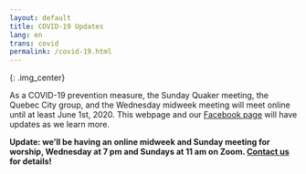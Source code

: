 ```yaml
---
layout: default
title: COVID-19 Updates
lang: en
trans: covid
permalink: /covid-19.html
---
```

<i class="fas fa-head-side-mask fa-6x color-1-light-text fa-flip-horizontal"></i>{: .img_center}

As a COVID-19 prevention measure, the Sunday Quaker meeting, the Quebec City group, and the Wednesday midweek meeting will meet online until at least June 1st, 2020. This webpage and our [Facebook page](https://www.facebook.com/MontrealQuakers/) will have updates as we learn more. 
 
**Update: we’ll be having an online midweek and Sunday meeting for worship, Wednesday at 7 pm and Sundays at 11 am on Zoom. [Contact us](contact.html) for details!**  

